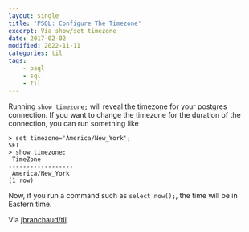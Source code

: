 ```yaml
---
layout: single
title: 'PSQL: Configure The Timezone'
excerpt: Via show/set timezone
date: 2017-02-02
modified: 2022-11-11
categories: til
tags:
    - psql
    - sql
    - til
---
```


Running `show timezone;` will reveal the timezone for your postgres
connection. If you want to change the timezone for the duration of the
connection, you can run something like

```psql
> set timezone='America/New_York';
SET
> show timezone;
 TimeZone
------------------
 America/New_York
(1 row)
```

Now, if you run a command such as `select now();`, the time will be in
Eastern time.

Via [jbranchaud/til](https://github.com/jbranchaud/til).

